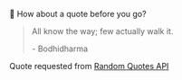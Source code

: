 📣 How about a quote before you go?

> All know the way; few actually walk it.
>
> <p>- Bodhidharma</p>

Quote requested from [Random Quotes API](https://github.com/lukePeavey/quotable)
